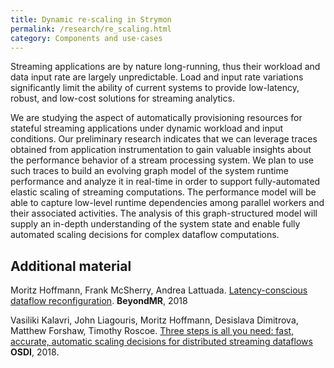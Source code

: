 ```yaml
---
title: Dynamic re-scaling in Strymon
permalink: /research/re_scaling.html
category: Components and use-cases
---
```


Streaming applications are by nature long-running, thus their workload and data input rate are largely unpredictable. Load and input rate variations significantly limit the ability of current systems to provide low-latency, robust, and low-cost solutions for streaming analytics.

We are studying the aspect of automatically provisioning resources for stateful streaming applications under dynamic workload and input conditions. Our preliminary research indicates that we can leverage traces obtained from application instrumentation to gain valuable insights about the performance behavior of a stream processing system. We plan to use such traces to build an evolving graph model of the system runtime performance and analyze it in real-time in order to support fully-automated elastic scaling of streaming computations. The performance model will be able to capture low-level runtime dependencies among parallel workers and their associated activities. The analysis of this graph-structured model will supply an in-depth understanding of the system state and enable fully automated scaling decisions for complex dataflow computations.

## Additional material

Moritz Hoffmann, Frank McSherry, Andrea Lattuada. [Latency-conscious dataflow reconfiguration](/assets/pdf/beyondmr18-hoffmann.pdf). **BeyondMR**, 2018

Vasiliki Kalavri, John Liagouris, Moritz Hoffmann, Desislava Dimitrova, Matthew Forshaw, Timothy Roscoe. [Three steps is all you need: fast, accurate, automatic scaling decisions for distributed streaming dataflows](/assets/pdf/osdi18-ds2.pdf) **OSDI**, 2018.
